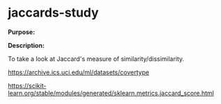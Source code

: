 # jaccards-study

**Purpose:**

**Description:**

To take a look at Jaccard's measure of similarity/dissimilarity.

https://archive.ics.uci.edu/ml/datasets/covertype

https://scikit-learn.org/stable/modules/generated/sklearn.metrics.jaccard_score.html
